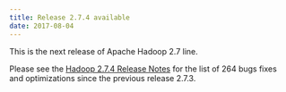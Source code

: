 ```yaml
---
title: Release 2.7.4 available
date: 2017-08-04
---
```

<!---
  Licensed under the Apache License, Version 2.0 (the "License");
  you may not use this file except in compliance with the License.
  You may obtain a copy of the License at

   http://www.apache.org/licenses/LICENSE-2.0

  Unless required by applicable law or agreed to in writing, software
  distributed under the License is distributed on an "AS IS" BASIS,
  WITHOUT WARRANTIES OR CONDITIONS OF ANY KIND, either express or implied.
  See the License for the specific language governing permissions and
  limitations under the License. See accompanying LICENSE file.
-->

This is the next release of Apache Hadoop 2.7 line.

Please see the [Hadoop 2.7.4 Release Notes](http://hadoop.apache.org/docs/r2.7.4/hadoop-project-dist/hadoop-common/releasenotes.html) for the list of 264 bugs fixes and optimizations since the previous release 2.7.3.        
